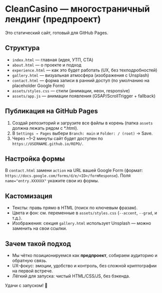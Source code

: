 # CleanCasino — многостраничный лендинг (предпроект)

Это статический сайт, готовый для GitHub Pages.

## Структура
- `index.html` — главная (идея, УТП, CTA)
- `about.html` — о проекте и подход
- `experience.html` — как это будет работать (UX, без техподробностей)
- `gallery.html` — визуальная атмосфера (изображения с Unsplash)
- `contact.html` — форма записи в ранний доступ (по умолчанию на placeholder Google Form)
- `assets/styles.css` — стили (анимации, неон, responsive)
- `assets/app.js` — анимации появления (GSAP/ScrollTrigger + fallback)
  
## Публикация на GitHub Pages
1. Создай репозиторий и загрузите все файлы в корень (папка `assets` должна лежать рядом с *.html).
2. В `Settings → Pages` выбери `Branch: main` и `Folder: / (root)` → Save.
3. Через ~1–2 минуты сайт будет доступен по `https://USERNAME.github.io/REPO/`.

## Настройка формы
В `contact.html` замени `action` на URL вашей Google Form (формат: `https://docs.google.com/forms/d/e/<ID>/formResponse`). 
Поля `name="entry.XXXXXX"` укажите свои из формы.

## Кастомизация
- Тексты: правь прямо в HTML (поиск по ключевым фразам).
- Цвета и фон: см. переменные в `assets/styles.css` (`--accent`, `--grad`, и т.д.).
- Изображения: секция `gallery.html` использует Unsplash — можно заменить на свои ссылки.

## Зачем такой подход
- Мы чётко позиционируемся как **предпроект**, собираем аудиторию и обратную связь.
- UX-фокус: эмоции, удобство и контроль, без сложной криптографии на первой встрече.
- Лёгкий для запуска: чистый HTML/CSS/JS, без бэкенда.

Удачи с запуском! 🚀
